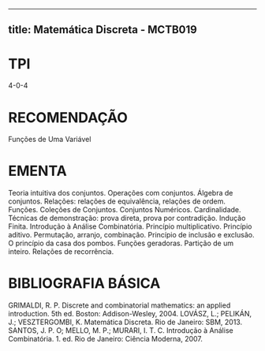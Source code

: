 
---
title: Matemática Discreta - MCTB019 
---

# TPI

4-0-4

# RECOMENDAÇÃO

Funções de Uma Variável

# EMENTA

Teoria intuitiva dos conjuntos. Operações com conjuntos. Álgebra de conjuntos. Relações: relações de equivalência, relações de ordem. Funções. Coleções de Conjuntos. Conjuntos Numéricos. Cardinalidade. Técnicas de demonstração: prova direta, prova por contradição. Indução Finita. Introdução à Análise Combinatória. Princípio multiplicativo. Princípio aditivo. Permutação, arranjo, combinação. Princípio de inclusão e exclusão. O princípio da casa dos pombos. Funções geradoras. Partição de um inteiro. Relações de recorrência.

# BIBLIOGRAFIA BÁSICA

GRIMALDI, R. P. Discrete and combinatorial mathematics: an applied introduction. 5th ed. Boston: Addison-Wesley, 2004.
LOVÁSZ, L.; PELIKÁN, J.; VESZTERGOMBI, K. Matemática Discreta. Rio de Janeiro: SBM, 2013.
SANTOS, J. P. O; MELLO, M. P.; MURARI, I. T. C. Introdução à Análise Combinatória. 1. ed. Rio de Janeiro: Ciência Moderna, 2007.
        